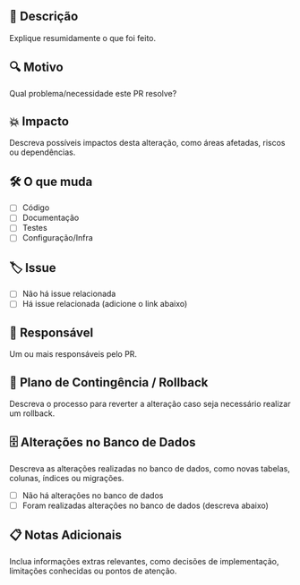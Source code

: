## 📌 Descrição
Explique resumidamente o que foi feito.

## 🔍 Motivo
Qual problema/necessidade este PR resolve?

## 💥 Impacto
Descreva possíveis impactos desta alteração, como áreas afetadas, riscos ou dependências.

## 🛠 O que muda
- [ ] Código
- [ ] Documentação
- [ ] Testes
- [ ] Configuração/Infra

## 🏷️ Issue
- [ ] Não há issue relacionada
- [ ] Há issue relacionada (adicione o link abaixo)

## 👥 Responsável
Um ou mais responsáveis pelo PR.


## 🔄 Plano de Contingência / Rollback
Descreva o processo para reverter a alteração caso seja necessário realizar um rollback.

## 🗄 Alterações no Banco de Dados
Descreva as alterações realizadas no banco de dados, como novas tabelas, colunas, índices ou migrações.
- [ ] Não há alterações no banco de dados
- [ ] Foram realizadas alterações no banco de dados (descreva abaixo)

## 📋 Notas Adicionais
Inclua informações extras relevantes, como decisões de implementação, limitações conhecidas ou pontos de atenção.

